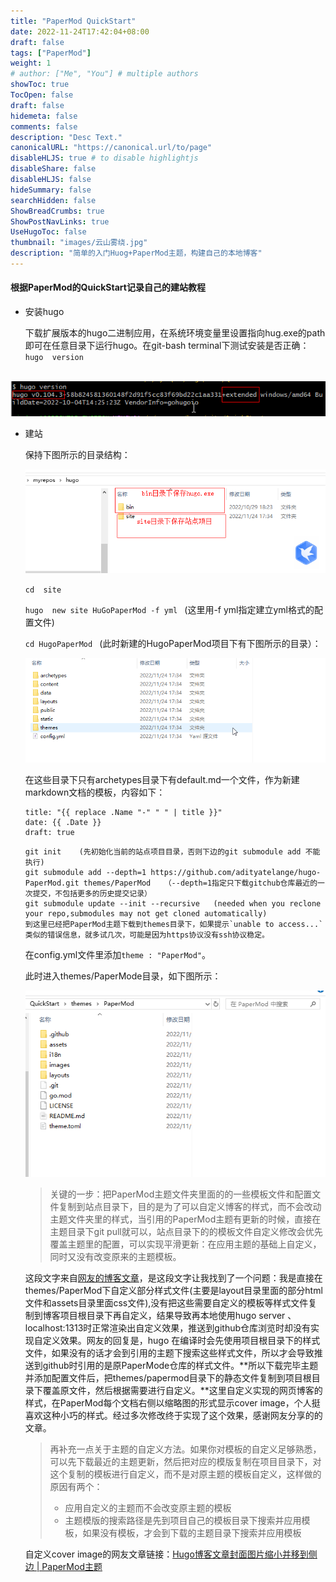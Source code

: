 ```yaml
---
title: "PaperMod QuickStart"
date: 2022-11-24T17:42:04+08:00
draft: false
tags: ["PaperMod"]
weight: 1
# author: ["Me", "You"] # multiple authors
showToc: true
TocOpen: false
draft: false
hidemeta: false
comments: false
description: "Desc Text."
canonicalURL: "https://canonical.url/to/page"
disableHLJS: true # to disable highlightjs
disableShare: false
disableHLJS: false
hideSummary: false
searchHidden: false
ShowBreadCrumbs: true
ShowPostNavLinks: true
UseHugoToc: false
thumbnail: "images/云山雾绕.jpg" 
description: "简单的入门Huog+PaperMod主题，构建自己的本地博客"
---
```


#### 根据PaperMod的QuickStart记录自己的建站教程

* 安装hugo

  下载扩展版本的hugo二进制应用，在系统环境变量里设置指向hug.exe的path即可在任意目录下运行hugo。在git-bash  terminal下测试安装是否正确：`hugo  version`

​       ![](images/hugo-setup-version.png)

* 建站

  保持下图所示的目录结构：
  
  ![](images/hugo-directoy-structure.png)
  
  `cd  site`
  
  `hugo  new site HuGoPaperMod -f yml `     (这里用-f yml指定建立yml格式的配置文件)
  
  `cd HugoPaperMod `                        (此时新建的HugoPaperMod项目下有下图所示的目录）：
  
  ![](images/hugo-directoy-structure-2.png)
  
  在这些目录下只有archetypes目录下有default.md一个文件，作为新建markdown文档的模板，内容如下：
  
  ~~~
  title: "{{ replace .Name "-" " " | title }}"
  date: {{ .Date }}
  draft: true
  ~~~
  ~~~
  git init    (先初始化当前的站点项目目录，否则下边的git submodule add 不能执行)
  git submodule add --depth=1 https://github.com/adityatelange/hugo-PaperMod.git themes/PaperMod   （--depth=1指定只下载gitchub仓库最近的一次提交，不包括更多的历史提交记录）
  git submodule update --init --recursive   (needed when you reclone your repo,submodules may not get cloned automatically)
  到这里已经把PaperMod主题下载到themes目录下，如果提示`unable to access...`类似的错误信息，就多试几次，可能是因为https协议没有ssh协议稳定。
  ~~~
  
  在config.yml文件里添加`theme : "PaperMod"`。
  
  此时进入themes/PaperMode目录，如下图所示：
  
  ![](images/cloned-PaperMod.png)
  
  > 关键的一步：把PaperMod主题文件夹里面的的一些模板文件和配置文件复制到站点目录下，目的是为了可以自定义博客的样式，而不会改动主题文件夹里的样式，当引用的PaperMod主题有更新的时候，直接在主题目录下git pull就可以，站点目录下的的模板文件自定义修改会优先覆盖主题里的配置，可以实现平滑更新：在应用主题的基础上自定义，同时又没有改变原来的主题模板。 
  
  这段文字来自[网友的博客文章](https://www.sulvblog.cn/posts/blog/build_hugo/)，是这段文字让我找到了一个问题：我是直接在themes/PaperMod下自定义部分样式文件(主要是layout目录里面的部分html文件和assets目录里面css文件),没有把这些需要自定义的模板等样式文件复制到博客项目根目录下再自定义，结果导致再本地使用hugo server 、localhost:1313时正常渲染出自定义效果，推送到github仓库浏览时却没有实现自定义效果。网友的回复是，hugo 在编译时会先使用项目根目录下的样式文件，如果没有的话才会到引用的主题下搜索这些样式文件，所以才会导致推送到github时引用的是原PaperMode仓库的样式文件。**所以下载完毕主题并添加配置文件后，把themes/papermod目录下的静态文件复制到项目根目录下覆盖原文件，然后根据需要进行自定义。**这里自定义实现的网页博客的样式，在PaperMod每个文档右侧以缩略图的形式显示cover image，个人挺喜欢这种小巧的样式。经过多次修改终于实现了这个效果，感谢网友分享的的文章。
  
  > 再补充一点关于主题的自定义方法。如果你对模板的自定义足够熟悉，可以先下载最近的主题更新，然后把对应的模版复制在项目目录下，对这个复制的模板进行自定义，而不是对原主题的模板自定义，这样做的原因有两个：
  >
  > * 应用自定义的主题而不会改变原主题的模板
  > * 主题模版的搜索路径是先到项目自己的模板目录下搜索并应用模板，如果没有模板，才会到下载的主题目录下搜索并应用模板
  
  自定义cover image的网友文章链接：[Hugo博客文章封面图片缩小并移到侧边 | PaperMod主题](https://www.sulvblog.cn/posts/blog/img_right/)



